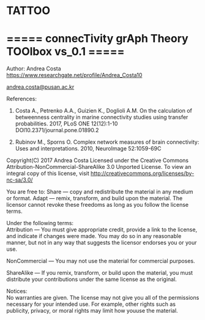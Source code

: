 # TATTOO
                                                  
# =====  connecTivity grAph Theory TOOlbox vs_0.1   =====

Author: Andrea Costa  
https://www.researchgate.net/profile/Andrea_Costa10

andrea.costa@pusan.ac.kr

References:
 1) Costa A., Petrenko A.A., Guizien K., Doglioli A.M.
    On the calculation of betweenness centrality in marine connectivity 
    studies using transfer probabilities.
    2017, PLoS ONE 12(12):1-10
    DOI10.2371/journal.pone.01890.2

 2) Rubinov M., Sporns O.
    Complex network measures of brain connectivity: Uses and 
    interpretations.
    2010, NeuroImage 52:1059-69C

Copyright(C) 2017 Andrea Costa
Licensed under the Creative Commons Attribution-NonCommercial-ShareAlike 3.0 Unported License.
To view an integral copy of this license, visit http://creativecommons.org/licenses/by-nc-sa/3.0/

You are free to:
Share — copy and redistribute the material in any medium or format.
Adapt — remix, transform, and build upon the material.
The licensor cannot revoke these freedoms as long as you follow the license terms.							

Under the following terms:						
Attribution — You must give appropriate credit, provide a link to the license, 
and indicate if changes were made. You may do so in any reasonable manner, 
but not in any way that suggests the licensor endorses you or your use.			

NonCommercial — You may not use the material for commercial purposes.

ShareAlike — If you remix, transform, or build upon the material, you must distribute your contributions 
under the same license as the original.								

Notices:	
No warranties are given. The license may not give you all of the permissions necessary for your intended use. 
For example, other rights such as publicity, privacy, or moral rights may limit how youuse the material.		

